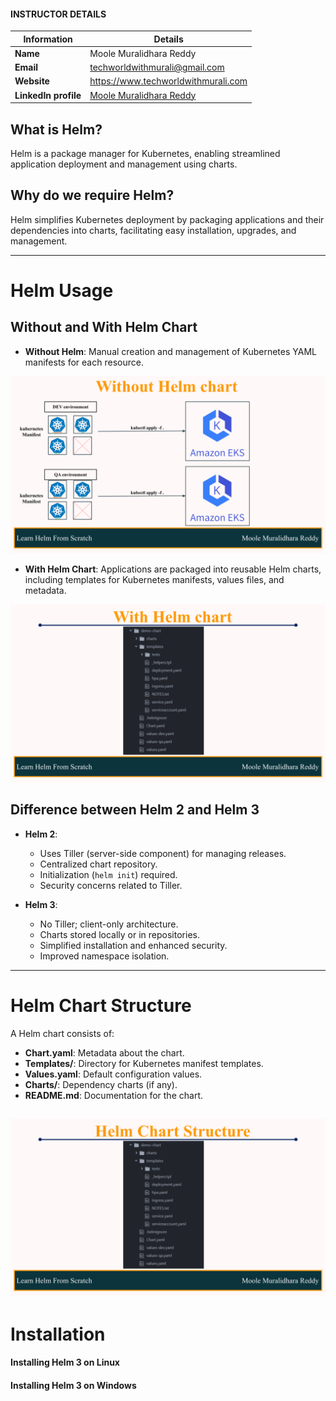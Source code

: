 #### INSTRUCTOR DETAILS

|  Information             | Details                                                                      |
|----------------------    |------------------------------------------------------------------------------|
| **Name**                 | Moole Muralidhara Reddy                                                      |
| **Email**                | techworldwithmurali@gmail.com                                                |
| **Website**              | https://www.techworldwithmurali.com               |
| **LinkedIn profile**     | [Moole Muralidhara Reddy](https://www.linkedin.com/in/moole-muralidhara-reddy) |


## What is Helm?
Helm is a package manager for Kubernetes, enabling streamlined application deployment and management using charts.

## Why do we require Helm?
Helm simplifies Kubernetes deployment by packaging applications and their dependencies into charts, facilitating easy installation, upgrades, and management.

---

# Helm Usage

## Without and With Helm Chart

- **Without Helm**: Manual creation and management of Kubernetes YAML manifests for each resource.

![Without Helm Chart - Tech World with Murali - Moole Muralidhara Reddy.png](https://github.com/techworldwithmurali/helm-zero-to-hero/blob/main/Day-1/images/Day%20%201-%20Without%20Helm%20chart-%20Moole%20Muralidhara%20Reddy%20-%20Tech%20World%20with%20Murali.png)

- **With Helm Chart**: Applications are packaged into reusable Helm charts, including templates for Kubernetes manifests, values files, and metadata.

![With Helm Chart - Tech World with Murali - Moole Muralidhara Reddy.png](https://github.com/techworldwithmurali/helm-zero-to-hero/blob/main/Day-1/images/Day%20%201-%20With%20Helm%20chart-%20Moole%20Muralidhara%20Reddy%20-%20Tech%20World%20with%20Murali.png)


## Difference between Helm 2 and Helm 3
- **Helm 2**:
  - Uses Tiller (server-side component) for managing releases.
  - Centralized chart repository.
  - Initialization (`helm init`) required.
  - Security concerns related to Tiller.
  
- **Helm 3**:
  - No Tiller; client-only architecture.
  - Charts stored locally or in repositories.
  - Simplified installation and enhanced security.
  - Improved namespace isolation.

---

# Helm Chart Structure

A Helm chart consists of:

- **Chart.yaml**: Metadata about the chart.
- **Templates/**: Directory for Kubernetes manifest templates.
- **Values.yaml**: Default configuration values.
- **Charts/**: Dependency charts (if any).
- **README.md**: Documentation for the chart.

![Helm Chart Structure - Tech World with Murali - Moole Muralidhara Reddy.png](https://github.com/techworldwithmurali/helm-zero-to-hero/blob/main/Day-1/images/Day%20%201-%20Helm%20Chart%20Structure%20-%20%20Moole%20Muralidhara%20Reddy%20-%20Tech%20World%20with%20Murali.png)
---

# Installation

#### Installing Helm 3 on Linux
#### Installing Helm 3 on Windows

